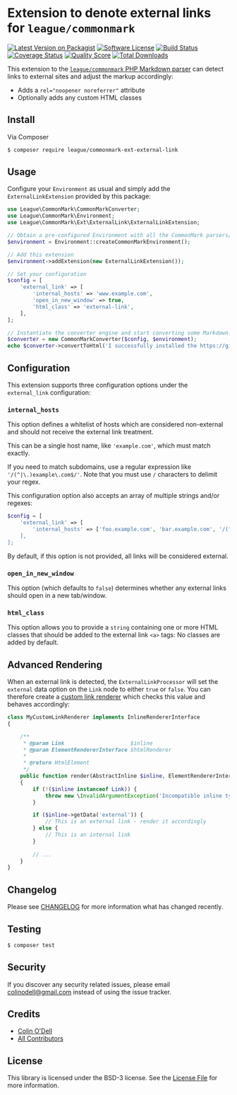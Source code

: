 # Extension to denote external links for `league/commonmark`

[![Latest Version on Packagist][ico-version]][link-packagist]
[![Software License][ico-license]](LICENSE.md)
[![Build Status][ico-travis]][link-travis]
[![Coverage Status][ico-scrutinizer]][link-scrutinizer]
[![Quality Score][ico-code-quality]][link-code-quality]
[![Total Downloads][ico-downloads]][link-downloads]

This extension to the [`league/commonmark` PHP Markdown parser][link-league-commonmark] can detect links to external sites and adjust the markup accordingly:

 - Adds a `rel="noopener noreferrer"` attribute
 - Optionally adds any custom HTML classes

## Install

Via Composer

``` bash
$ composer require league/commonmark-ext-external-link
```

## Usage

Configure your `Environment` as usual and simply add the `ExternalLinkExtension` provided by this package:

```php
use League\CommonMark\CommonMarkConverter;
use League\CommonMark\Environment;
use League\CommonMark\Ext\ExternalLink\ExternalLinkExtension;

// Obtain a pre-configured Environment with all the CommonMark parsers/renderers ready-to-go
$environment = Environment::createCommonMarkEnvironment();

// Add this extension
$environment->addExtension(new ExternalLinkExtension());

// Set your configuration
$config = [
    'external_link' => [
        'internal_hosts' => 'www.example.com',
        'open_in_new_window' => true,
        'html_class' => 'external-link',
    ],
];

// Instantiate the converter engine and start converting some Markdown!
$converter = new CommonMarkConverter($config, $environment);
echo $converter->convertToHtml('I successfully installed the https://github.com/thephpleague/commonmark-ext-external-link extension!');
```

## Configuration

This extension supports three configuration options under the `external_link` configuration:

### `internal_hosts`

This option defines a whitelist of hosts which are considered non-external and should not receive the external link treatment.

This can be a single host name, like `'example.com'`, which must match exactly.

If you need to match subdomains, use a regular expression like `'/(^|\.)example\.com$/'`.  Note that you must use `/` characters to delimit your regex.

This configuration option also accepts an array of multiple strings and/or regexes:

```php
$config = [
    'external_link' => [
        'internal_hosts' => ['foo.example.com', 'bar.example.com', '/(^|\.)google\.com$/],
    ],
];
```

By default, if this option is not provided, all links will be considered external.

### `open_in_new_window`

This option (which defaults to `false`) determines whether any external links should open in a new tab/window.

### `html_class`

This option allows you to provide a `string` containing one or more HTML classes that should be added to the external link `<a>` tags:  No classes are added by default.

## Advanced Rendering

When an external link is detected, the `ExternalLinkProcessor` will set the `external` data option on the `Link` node to either `true` or `false`.  You can therefore create a [custom link renderer](https://commonmark.thephpleague.com/customization/inline-rendering/) which checks this value and behaves accordingly: 

```php
class MyCustomLinkRenderer implements InlineRendererInterface
{

    /**
     * @param Link                     $inline
     * @param ElementRendererInterface $htmlRenderer
     *
     * @return HtmlElement
     */
    public function render(AbstractInline $inline, ElementRendererInterface $htmlRenderer)
    {
        if (!($inline instanceof Link)) {
            throw new \InvalidArgumentException('Incompatible inline type: ' . \get_class($inline));
        }

        if ($inline->getData('external')) {
            // This is an external link - render it accordingly
        } else {
            // This is an internal link
        }
        
        // ...
    }
}
```

## Changelog

Please see [CHANGELOG](CHANGELOG.md) for more information what has changed recently.

## Testing

``` bash
$ composer test
```

## Security

If you discover any security related issues, please email colinodell@gmail.com instead of using the issue tracker.

## Credits

- [Colin O'Dell][link-author]
- [All Contributors][link-contributors]

## License

This library is licensed under the BSD-3 license.  See the [License File](LICENSE) for more information.

[ico-version]: https://img.shields.io/packagist/v/league/commonmark-ext-external-link.svg?style=flat-square
[ico-license]: http://img.shields.io/badge/License-BSD--3-brightgreen.svg?style=flat-square
[ico-travis]: https://img.shields.io/travis/thephpleague/commonmark-ext-external-link/master.svg?style=flat-square
[ico-scrutinizer]: https://img.shields.io/scrutinizer/coverage/g/thephpleague/commonmark-ext-external-link.svg?style=flat-square
[ico-code-quality]: https://img.shields.io/scrutinizer/g/thephpleague/commonmark-ext-external-link.svg?style=flat-square
[ico-downloads]: https://img.shields.io/packagist/dt/league/commonmark-ext-external-link.svg?style=flat-square

[link-packagist]: https://packagist.org/packages/league/commonmark-ext-external-link
[link-travis]: https://travis-ci.org/thephpleague/commonmark-ext-external-link
[link-scrutinizer]: https://scrutinizer-ci.com/g/thephpleague/commonmark-ext-external-link/code-structure
[link-code-quality]: https://scrutinizer-ci.com/g/thephpleague/commonmark-ext-external-link
[link-downloads]: https://packagist.org/packages/league/commonmark-ext-external-link
[link-author]: https://github.com/colinodell
[link-contributors]: ../../contributors
[link-league-commonmark]: https://github.com/thephpleague/commonmark

